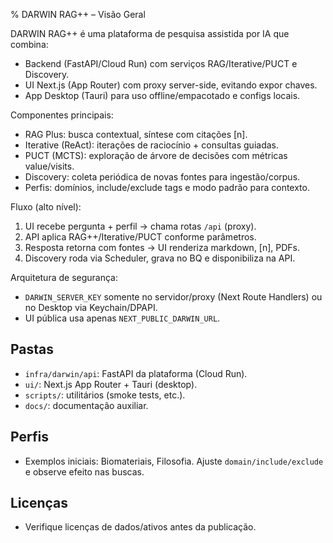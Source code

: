 % DARWIN RAG++ – Visão Geral

DARWIN RAG++ é uma plataforma de pesquisa assistida por IA que combina:
- Backend (FastAPI/Cloud Run) com serviços RAG/Iterative/PUCT e Discovery.
- UI Next.js (App Router) com proxy server-side, evitando expor chaves.
- App Desktop (Tauri) para uso offline/empacotado e configs locais.

Componentes principais:
- RAG Plus: busca contextual, síntese com citações [n].
- Iterative (ReAct): iterações de raciocínio + consultas guiadas.
- PUCT (MCTS): exploração de árvore de decisões com métricas value/visits.
- Discovery: coleta periódica de novas fontes para ingestão/corpus.
- Perfis: domínios, include/exclude tags e modo padrão para contexto.

Fluxo (alto nível):
1) UI recebe pergunta + perfil → chama rotas `/api` (proxy).
2) API aplica RAG++/Iterative/PUCT conforme parâmetros.
3) Resposta retorna com fontes → UI renderiza markdown, [n], PDFs.
4) Discovery roda via Scheduler, grava no BQ e disponibiliza na API.

Arquitetura de segurança:
- `DARWIN_SERVER_KEY` somente no servidor/proxy (Next Route Handlers) ou no Desktop via Keychain/DPAPI.
- UI pública usa apenas `NEXT_PUBLIC_DARWIN_URL`.

## Pastas
- `infra/darwin/api`: FastAPI da plataforma (Cloud Run).
- `ui/`: Next.js App Router + Tauri (desktop).
- `scripts/`: utilitários (smoke tests, etc.).
- `docs/`: documentação auxiliar.

## Perfis
- Exemplos iniciais: Biomateriais, Filosofia. Ajuste `domain/include/exclude` e observe efeito nas buscas.

## Licenças
- Verifique licenças de dados/ativos antes da publicação.
